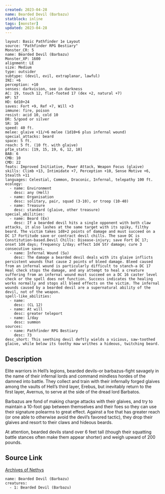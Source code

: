 ```yaml
---
created: 2023-04-28
name: Bearded Devil (Barbazu)
statblock: inline
tags: [monster]
updated: 2023-04-28
---
```

```statblock
layout: Basic Pathfinder 1e Layout
source: "Pathfinder RPG Bestiary"
Monster_CR: 5
name: Bearded Devil (Barbazu)
Monster_XP: 1600
alignment: LE
size: Medium
type: outsider
subtype: (devil, evil, extraplanar, lawful)
INI: +6
perception: +10
senses: darkvision, see in darkness
AC: 19, touch 12, flat-footed 17 (dex +2, natural +7)
HP: 57
HD: 6d10+24
saves: Fort +9, Ref +7, Will +3
immune: fire, poison
resist: acid 10, cold 10
DR: 5/good or silver
SR: 16
speed: 40 ft.
melee: glaive +11/+6 melee (1d10+6 plus infernal wound)
special_attacks: beard
space: 5 ft.
reach: 5 ft. (10 ft. with glaive)
pf1e_stats: [19, 15, 19, 6, 12, 10]
BAB: 6
CMB: 10
CMD: 22
feats: Improved Initiative, Power Attack, Weapon Focus (glaive)
skills: Climb +13, Intimidate +7, Perception +10, Sense Motive +6, Stealth +11
languages: Celestial, Common, Draconic, Infernal, telepathy 100 ft.
ecology:
  - name: Environment
    desc: any (Hell)
  - name: Organisation
    desc: solitary, pair, squad (3-10), or troop (10-40)
  - name: Treasure
    desc: standard (glaive, other treasure)
special_abilities:
  - name: Beard (Ex)
    desc: If a bearded devil hits a single opponent with both claw attacks, it also lashes at the same target with its spiky, filthy beard. The victim takes 1d8+2 points of damage and must succeed on a DC 17 Fortitude save or contract devil chills. The save DC is Constitution-based.Devil Chills: Disease-injury; save Fort DC 17; onset 1d4 days; frequency 1/day; effect 1d4 Str damage; cure 3 consecutive saves.
  - name: Infernal Wound (Su)
    desc: The damage a bearded devil deals with its glaive inflicts persistent wounds that cause 2 points of bleed damage. Bleed caused from an infernal wound is particularly difficult to stanch-a DC 17 Heal check stops the damage, and any attempt to heal a creature suffering from an infernal wound must succeed on a DC 16 caster level check or the spell does not function. Success indicates the healing works normally and stops all bleed effects on the victim. The infernal wounds caused by a bearded devil are a supernatural ability of the devil, not of the weapon.
spell-like_abilities:
  - name:
    desc: (CL 12)
  - name: At will
    desc: greater teleport
  - name: 1/day
    desc: summon
sources:
  - name: Pathfinder RPG Bestiary
    desc: 73
desc_short: This seething devil deftly wields a vicious, saw-toothed glaive, while below its toothy maw writhes a hideous, twitching beard.
```
## Description
Elite warriors in Hell’s legions, bearded devils-or barbazus-fight savagely in the name of their infernal lords and command mindless hordes of the damned into battle. They collect and train with their infernally forged glaives among the vaults of Hell’s third layer, Erebus, but inevitably return to the first layer, Avernus, to serve at the side of the dread lord Barbatos.

Barbazus are fond of making charge attacks with their glaives, and try to maintain a 10-foot gap between themselves and their foes so they can use their signature polearms to great effect. Against a foe that has greater reach (or one able to otherwise avoid the devil’s favored tactic), they drop their glaives and resort to their claws and hideous beards.

At attention, bearded devils stand over 6 feet tall (though their squatting battle stances often make them appear shorter) and weigh upward of 200 pounds.
## Source Link
[Archives of Nethys](https://aonprd.com/MonsterDisplay.aspx?ItemName=Bearded%20Devil%20(Barbazu))
```encounter-table
name: Bearded Devil (Barbazu)
creatures:
  - 1: Bearded Devil (Barbazu)
```
